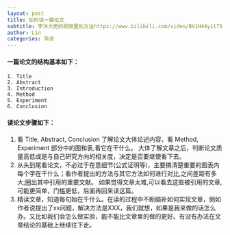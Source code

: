 ```yaml
---
layout: post
title: 如何读一篇论文
subtitle: 李沐大佬的视频里的方法https://www.bilibili.com/video/BV1H44y1t75x?spm_id_from=333.999.0.0
author: Lin
categories: 杂谈
---
```


#### 一篇论文的结构基本如下：

 	1. Title
 	2. Abstract
 	3. Introduction
 	4. Method
 	5. Experiment
 	6. Conclusion

#### 读论文步骤如下：

1. 看 Title, Abstract, Conclusion 了解论文大体论述内容，看 Method, Experiment 部分中的图和表,看它在干什么。
   大体了解文章之后，判断论文质量高低或是与自己研究方向的相关度，决定是否要继使看下去。
2. 从头到尾看论文，不必过于在意细节(公式证明等)，主要搞清楚重要的图表内每个字在干什么；看作者提出的方法与其它方法如何进行对比,之间差距有多大;圈出其中引用的重要文献。
   如果觉得文章太难,可以看去这些被引用的文章,可能更简单，门槛更低，后面再回来读这篇。
3. 精读文章，知道每句始在千什么。在读的过程中不断脑补如何实现文章，倒如作者说提出了xx问题，解决方法是XXX，我们就想，如果是我来做的话怎么办。又比如我们会怎么做实验，能不能比文章里的做的更好。有没有办法在文章结论的基础上继续往下走。